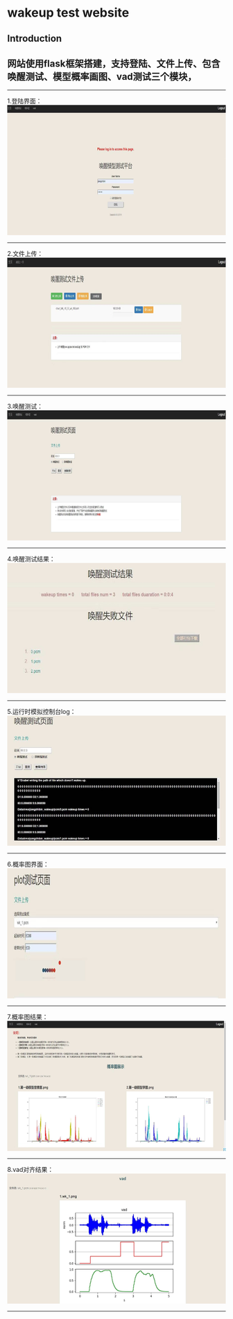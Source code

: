 # wakeup test website 


Introduction
------------

  网站使用flask框架搭建，支持登陆、文件上传、包含唤醒测试、模型概率画图、vad测试三个模块，
-----------------

<hr>
1.登陆界面：
<img src='https://github.com/jiangzhibin151/Accuracy-of-wakeup-model/blob/master/DataArea/jpg/%E5%BE%AE%E4%BF%A1%E5%9B%BE%E7%89%87_20191020155205.jpg' width="600" height="300" /><br/><hr>
2.文件上传：
<img src='https://github.com/jiangzhibin151/Accuracy-of-wakeup-model/blob/master/DataArea/jpg/%E5%BE%AE%E4%BF%A1%E5%9B%BE%E7%89%87_201910201552052.jpg' width="600" height="300" /><br/><hr>
3.唤醒测试：
<img src='https://github.com/jiangzhibin151/Accuracy-of-wakeup-model/blob/master/DataArea/jpg/%E5%BE%AE%E4%BF%A1%E5%9B%BE%E7%89%87_201910201552051.jpg' width="600" height="300" /><br/><hr>
4.唤醒测试结果：
<img src='https://github.com/jiangzhibin151/Accuracy-of-wakeup-model/blob/master/DataArea/jpg/%E5%BE%AE%E4%BF%A1%E5%9B%BE%E7%89%87_201910201552057.jpg' width="600" height="300" /><br/><hr>
5.运行时模拟控制台log：
<img src='https://github.com/jiangzhibin151/Accuracy-of-wakeup-model/blob/master/DataArea/jpg/%E5%BE%AE%E4%BF%A1%E5%9B%BE%E7%89%87_201910201552055.jpg' width="600" height="300" /><br/><hr>
6.概率图界面：
<img src='https://github.com/jiangzhibin151/Accuracy-of-wakeup-model/blob/master/DataArea/jpg/%E5%BE%AE%E4%BF%A1%E5%9B%BE%E7%89%87_201910201552053.jpg' width="600" height="300" /><br/><hr>
7.概率图结果：
<img src='https://github.com/jiangzhibin151/Accuracy-of-wakeup-model/blob/master/DataArea/jpg/%E5%BE%AE%E4%BF%A1%E5%9B%BE%E7%89%87_201910201552056.jpg' width="600" height="300" /><br/><hr>
8.vad对齐结果：
<img src='https://github.com/jiangzhibin151/Accuracy-of-wakeup-model/blob/master/DataArea/jpg/%E5%BE%AE%E4%BF%A1%E5%9B%BE%E7%89%87_201910201552054.jpg' width="600" height="300" /><br/><hr>
